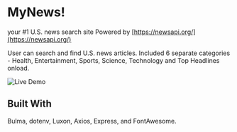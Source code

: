 # MyNews!
your #1 U.S. news search site Powered by [https://newsapi.org/](https://newsapi.org/)

User can search and find U.S. news articles. Included 6 separate categories - Health, Entertainment, Sports, Science, Technology and Top Headlines onload.

![Live Demo](MyNews.gif)

## Built With
Bulma, dotenv, Luxon, Axios, Express, and FontAwesome.

